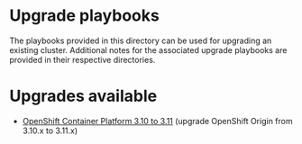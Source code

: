 # Upgrade playbooks
The playbooks provided in this directory can be used for upgrading an existing
cluster. Additional notes for the associated upgrade playbooks are
provided in their respective directories.

# Upgrades available
- [OpenShift Container Platform 3.10 to 3.11](v3_11/README.md) (upgrade OpenShift Origin from 3.10.x to 3.11.x)
